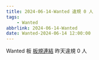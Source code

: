 ```yaml
---
title: 2024-06-14-Wanted 違規 0 人
tags:
    - Wanted
abbrlink: 2024-06-14-Wanted
date: Wanted-2024-06-14 12:00:00
---
```

Wanted 板 [板規連結](https://www.ptt.cc/bbs/Wanted/M.1608829773.A.D3B.html)
昨天違規 0 人
